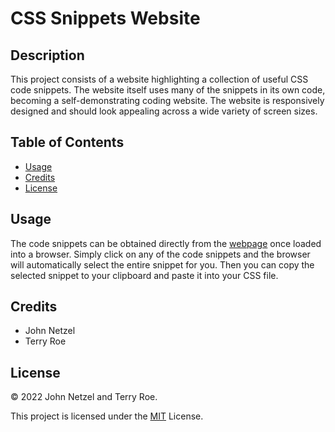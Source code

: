 # CSS Snippets Website

## Description
This project consists of a website highlighting a collection of useful CSS code snippets. The website itself uses many of the snippets in its own code, becoming a self-demonstrating coding website. The website is responsively designed and should look appealing across a wide variety of screen sizes.

## Table of Contents
* [Usage](#Usage)
* [Credits](#Credits)
* [License](#License)

## Usage
The code snippets can be obtained directly from the [webpage](https://commiedog.github.io/css-snippets-website/) once loaded into a browser. Simply click on any of the code snippets and the browser will automatically select the entire snippet for you. Then you can copy the selected snippet to your clipboard and paste it into your CSS file.

## Credits

* John Netzel
* Terry Roe

## License

&copy; 2022 John Netzel and Terry Roe.

This project is licensed under the [MIT](/LICENSE.txt) License.